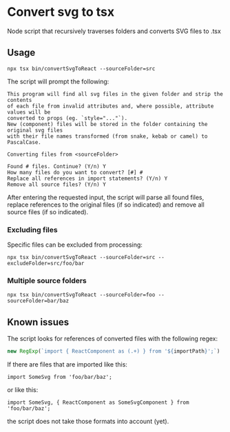 # Convert svg to tsx

Node script that recursively traverses folders and converts SVG files to .tsx

## Usage

```console
npx tsx bin/convertSvgToReact --sourceFolder=src
```

The script will prompt the following:

```
This program will find all svg files in the given folder and strip the contents
of each file from invalid attributes and, where possible, attribute values will be
converted to props (eg. `style="..."`).
New (component) files will be stored in the folder containing the original svg files
with their file names transformed (from snake, kebab or camel) to PascalCase.

Converting files from <sourceFolder>

Found # files. Continue? (Y/n) Y
How many files do you want to convert? [#] #
Replace all references in import statements? (Y/n) Y
Remove all source files? (Y/n) Y
```

After entering the requested input, the script will parse all found files, replace 
references to the original files (if so indicated) and remove all source files 
(if so indicated).

### Excluding files

Specific files can be excluded from processing:

```console
npx tsx bin/convertSvgToReact --sourceFolder=src --excludeFolder=src/foo/bar
```

### Multiple source folders

```console
npx tsx bin/convertSvgToReact --sourceFolder=foo --sourceFolder=bar/baz
```

## Known issues

The script looks for references of converted files with the following regex:
```ts
new RegExp(`import { ReactComponent as (.+) } from '${importPath}';`)
```

If there are files that are imported like this:

```tsx
import SomeSvg from 'foo/bar/baz';
```

or like this:

```tsx
import SomeSvg, { ReactComponent as SomeSvgComponent } from 'foo/bar/baz';
```

the script does not take those formats into account (yet).
